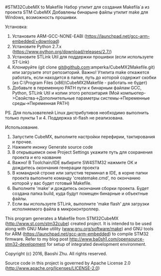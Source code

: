 #STM32CubeMX to Makefile
Набор утилит для создания Makefila`a из проекта STM CubeMX
Добавлены бинарыне файлы утилит make для Windows, возможность прошивки.

Установка:
1. Установите ARM-GCC-NONE-EABI (https://launchpad.net/gcc-arm-embedded/+download)
2. Установите Python 2.7.x (https://www.python.org/download/releases/2.7/)
3. Установите STLink Util для поддержки прошивки (если используете ST-Link)
4. Клонируйте (git clone git@github.com:amperka/CubeMX2Makefile.git) или загрузите этот репозиторий. Важно! Утилита make откажется работать, если находится в папке, путь до которой содержит скобки (из C:\Program Files (x86)\CubeMX2Makefile - работать не будет)
5. Добавьте в переменную PATH пути к бинарным файлам GCC, Python, STLink Util и копии этого репозитария (Мой компьютер->Свойства->Дополнительные параметры системы->Переменные среды->Переменная PATH)

PS. Для пользователей Linux дистрибутивов необходимо выполнить только пункты 1 и 4. Поддержка st-flash не реализована.

Использование.
1. Запустите CubeMX, выполните настройки перефирии, тактирования и прочее.
2. Нажмите иконку Generate source code
3. В открывшемся окне Project Settings укажите путь для сохранения проекта и его название
4. Важно! В Toolchain/IDE выбирите SW4STM32 нажмите ОК и дождитесь окончания генерации проекта
6. В командной строке или запустив терминал в IDE, в корне папки проекта выполните команду 'createmake.cmd', по окончанию которой у вас будет готовый Makefile.
7. Выполните 'make' и дождитесь окончания сборки проекта. Будет создана папка build, куда будут помещен бинарные и объектные файлы.
8. Если вы используете STLink, выполните 'make flash' для загрузки исполняемого файла в микроконтроллер.



This program generates a Makefile from STM32CubeMX (http://www.st.com/stm32cube) created project. It is intended to be used along with GNU Make utility (www.gnu.org/software/make) and GNU tools for ARM (https://launchpad.net/gcc-arm-embedded) to compile STM32 firmware. Refer to my blog post http://www.ba0sh1.com/opensource-stm32-development for setup of integrated development environment.  

Copyright (c) 2016, Baoshi Zhu. All rights reserved.

Source code in this project is governed by Apache License 2.0 (http://www.apache.org/licenses/LICENSE-2.0)
